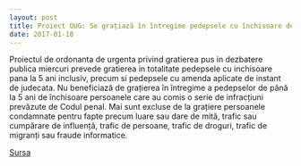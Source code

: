 ```yaml
---
layout: post
title: Proiect OUG: Se grațiază în întregime pedepsele cu închisoare de până la 5 an
date: 2017-01-18
---
```


Proiectul de ordonanta de urgenta privind gratierea pus in dezbatere publica miercuri prevede gratierea in totalitate pedepsele cu inchisoare pana la 5 ani inclusiv, precum si pedepsele cu amenda aplicate de instant de judecata.  Nu beneficiază de grațierea în întregime a pedepselor de până la 5 ani de închisoare persoanele care au comis o serie de infracțiuni prevăzute de Codul penal. Mai sunt excluse de la grațiere persoanele condamnate pentru fapte precum luare sau dare de mită, trafic sau cumpărare de influență, trafic de persoane, trafic de droguri, trafic de migranți sau fraude informatice.

[Sursa](http://www.agerpres.ro/politica/2017/01/18/alerta-proiect-oug-se-gratiaza-in-intregime-pedepsele-cu-inchisoare-de-pana-la-5-ani-13-29-59)
